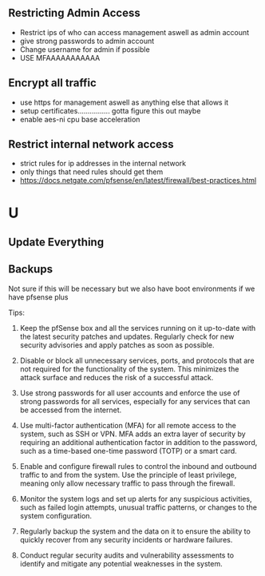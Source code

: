 ## Restricting Admin Access 
- Restrict ips of who can access management aswell as admin account
- give strong passwords to admin account
- Change username for admin if possible 
- USE MFAAAAAAAAAAA

## Encrypt all traffic
- use https for management aswell as anything else that allows it
- setup certificates................ gotta figure this out maybe
- enable aes-ni cpu base acceleration

## Restrict internal network access
- strict rules for ip addresses in the internal network
- only things that need rules should get them
- https://docs.netgate.com/pfsense/en/latest/firewall/best-practices.html

# U

## Update Everything

## Backups
Not sure if this will be necessary but we also have boot environments if we have pfsense plus

Tips:
1.  Keep the pfSense box and all the services running on it up-to-date with the latest security patches and updates. Regularly check for new security advisories and apply patches as soon as possible.
    
2.  Disable or block all unnecessary services, ports, and protocols that are not required for the functionality of the system. This minimizes the attack surface and reduces the risk of a successful attack.
    
3.  Use strong passwords for all user accounts and enforce the use of strong passwords for all services, especially for any services that can be accessed from the internet.
    
4.  Use multi-factor authentication (MFA) for all remote access to the system, such as SSH or VPN. MFA adds an extra layer of security by requiring an additional authentication factor in addition to the password, such as a time-based one-time password (TOTP) or a smart card.
    
5.  Enable and configure firewall rules to control the inbound and outbound traffic to and from the system. Use the principle of least privilege, meaning only allow necessary traffic to pass through the firewall.
    
6.  Monitor the system logs and set up alerts for any suspicious activities, such as failed login attempts, unusual traffic patterns, or changes to the system configuration.
    
7.  Regularly backup the system and the data on it to ensure the ability to quickly recover from any security incidents or hardware failures.
    
8.  Conduct regular security audits and vulnerability assessments to identify and mitigate any potential weaknesses in the system.